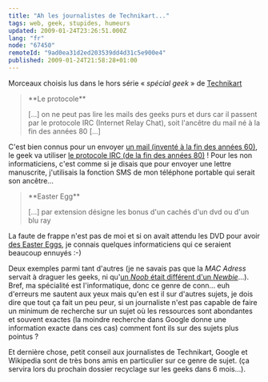 ```yaml
---
title: "Ah les journalistes de Technikart..."
tags: web, geek, stupides, humeurs
updated: 2009-01-24T23:26:51.000Z
lang: "fr"
node: "67450"
remoteId: "9ad0ea31d2ed203539dd4d31c5e900e4"
published: 2009-01-24T21:58:28+01:00
---
```


Morceaux choisis lus dans le hors série « *spécial geek* » de [Technikart](http://www.technikart.com/)

<blockquote>
**Le protocole**

[...] on ne peut pas lire les mails des geeks purs et durs car il passent par le protocole IRC (Internet Relay Chat), soit l'ancêtre du mail né à la fin des années 80 [...]
</blockquote>


C'est bien connus pour un envoyer [un mail (inventé à la fin des années 60)](http://fr.wikipedia.org/wiki/Mail), le geek va utiliser [le protocole IRC (de la fin des années 80)](http://fr.wikipedia.org/wiki/Irc) ! Pour les non informaticiens, c'est comme si je disais que pour envoyer une lettre manuscrite, j'utilisais la fonction SMS de mon téléphone portable qui serait son ancêtre...

<blockquote>
**Easter Egg**

[...] par extension désigne les bonus d'un cachés d'un dvd ou d'un blu ray
</blockquote>


La faute de frappe n'est pas de moi et si on avait attendu les DVD pour avoir [des Easter Eggs](http://www.eeggs.com/), je connais quelques informaticiens qui ce seraient beaucoup ennuyés :-)


Deux exemples parmi tant d'autres (je ne savais pas que la *MAC Adress* servait à draguer les geeks, ni qu'[un *Noob* était différent d'un *Newbie*](http://fr.wikipedia.org/wiki/Noob)...). Bref, ma spécialité est l'informatique, donc ce genre de conn... euh d'erreurs me sautent aux yeux mais qu'en est il sur d'autres sujets, je dois dire que tout ça fait un peu peur, si un journaliste n'est pas capable de faire un minimum de recherche sur un sujet où les ressources sont abondantes et souvent exactes (la moindre recherche dans Google donne une information exacte dans ces cas) comment font ils sur des sujets plus pointus ?


Et dernière chose, petit conseil aux journalistes de Technikart, Google et Wikipedia sont de très bons amis en particulier sur ce genre de sujet. (ça servira lors du prochain dossier recyclage sur les geeks dans 6 mois...).

